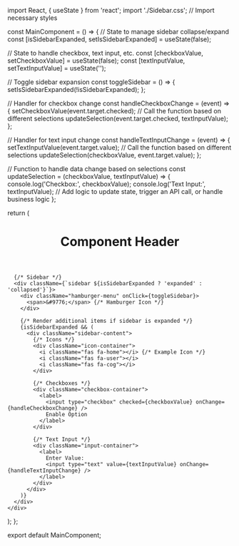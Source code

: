import React, { useState } from 'react';
import './Sidebar.css'; // Import necessary styles

const MainComponent = () => {
  // State to manage sidebar collapse/expand
  const [isSidebarExpanded, setIsSidebarExpanded] = useState(false);
  
  // State to handle checkbox, text input, etc.
  const [checkboxValue, setCheckboxValue] = useState(false);
  const [textInputValue, setTextInputValue] = useState('');

  // Toggle sidebar expansion
  const toggleSidebar = () => {
    setIsSidebarExpanded(!isSidebarExpanded);
  };

  // Handler for checkbox change
  const handleCheckboxChange = (event) => {
    setCheckboxValue(event.target.checked);
    // Call the function based on different selections
    updateSelection(event.target.checked, textInputValue);
  };

  // Handler for text input change
  const handleTextInputChange = (event) => {
    setTextInputValue(event.target.value);
    // Call the function based on different selections
    updateSelection(checkboxValue, event.target.value);
  };

  // Function to handle data change based on selections
  const updateSelection = (checkboxValue, textInputValue) => {
    console.log('Checkbox:', checkboxValue);
    console.log('Text Input:', textInputValue);
    // Add logic to update state, trigger an API call, or handle business logic
  };

  return (
    <div className="main-container">
      <header className="header">
        <h1>Component Header</h1>
      </header>
      
      {/* Sidebar */}
      <div className={`sidebar ${isSidebarExpanded ? 'expanded' : 'collapsed'}`}>
        <div className="hamburger-menu" onClick={toggleSidebar}>
          <span>&#9776;</span> {/* Hamburger Icon */}
        </div>

        {/* Render additional items if sidebar is expanded */}
        {isSidebarExpanded && (
          <div className="sidebar-content">
            {/* Icons */}
            <div className="icon-container">
              <i className="fas fa-home"></i> {/* Example Icon */}
              <i className="fas fa-user"></i>
              <i className="fas fa-cog"></i>
            </div>

            {/* Checkboxes */}
            <div className="checkbox-container">
              <label>
                <input type="checkbox" checked={checkboxValue} onChange={handleCheckboxChange} />
                Enable Option
              </label>
            </div>

            {/* Text Input */}
            <div className="input-container">
              <label>
                Enter Value:
                <input type="text" value={textInputValue} onChange={handleTextInputChange} />
              </label>
            </div>
          </div>
        )}
      </div>
    </div>
  );
};

export default MainComponent;